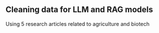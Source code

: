 ## Cleaning data for LLM and RAG models
Using 5 research articles related to agriculture and biotech
